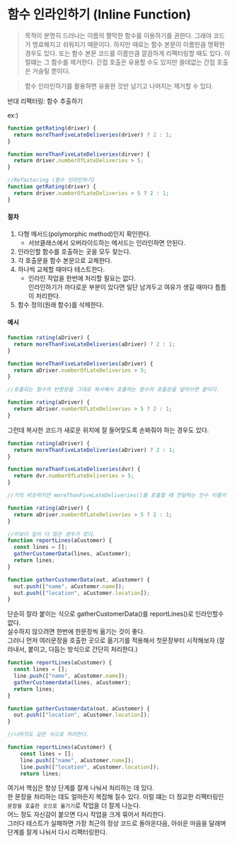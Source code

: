 # 함수 인라인하기 (Inline Function)

> 목적이 분명히 드러나는 이름의 짤막한 함수를 이용하기를 권한다. 그래야 코드가 명료해지고 쉬워지기 때문이다. 하지만 때로는 함수 본문이 이름만큼 명확한 경우도 있다. 또는 함수 본문 코드를 이름만큼 깔끔하게 리팩터링할 때도 있다. 이럴떄는 그 함수를 제거한다. 간접 호출은 유용할 수도 있지만 쓸데없는 간접 호출은 거슬릴 뿐이다.

> 함수 인라인하기를 활용하면 유용한 것만 남기고 나머지는 제거할 수 있다.

반대 리팩터링: 함수 추출하기

ex:)

```js
function getRating(driver) {
  return moreThanFiveLateDeliveries(driver) ? 2 : 1;
}

function moreThanFiveLateDeliveries(dirver) {
  return driver.numberOfLateDeliveries > 5;
}

//Refactoring (함수 인라인하기)
function getRating(driver) {
  return driver.numberOfLateDeliveries > 5 ? 2 : 1;
}
```

#### 절차

1. 다형 메서드(polymorphic method)인지 확인한다.
   - 서브클래스에서 오버라이드하는 메서드는 인라인하면 안된다.
2. 인라인할 함수를 호출하는 곳을 모두 찾는다.
3. 각 호출문을 함수 본문으로 교체한다.
4. 하나씩 교체할 때마다 테스트한다.
   - 인라인 작업을 한번에 처리할 필요는 없다.<br>인라인하기가 까다로운 부분이 있다면 일단 남겨두고 여유가 생길 때마다 틈틈이 처리한다.
5. 함수 정의(원래 함수)를 삭제한다.

#### 예시

```js
function rating(aDriver) {
  return moreThanFiveLateDeliveries(aDriver) ? 2 : 1;
}

function moreThanFiveLateDeliveries(aDriver) {
  return aDriver.numberOfLateDeliveries > 5;
}

//호출되는 함수의 반환문을 그대로 복사해서 호출하는 함수의 호출문을 덮어쓰면 끝이다.

function rating(aDriver) {
  return aDriver.numberOfLateDeliveries > 5 ? 2 : 1;
}
```

그런데 복사한 코드가 새로운 위치에 잘 들어맞도록 손봐줘야 하는 경우도 있다.

```js
function rating(aDriver) {
  return moreThanFiveLateDeliveries(aDriver) ? 2 : 1;
}

function moreThanFiveLateDeliveries(dvr) {
  return dvr.numberOfLateDeliveries > 5;
}

//거의 비슷하지만 moreThanFiveLateDeliveries()를 호출할 때 전달하는 인수 이름이 함수 정의에 쓰인 이름과 다르다. 따라서 인라인 후 코드를 살짝 만져줘야 한다.

function rating(aDriver) {
  return aDriver.numberOfLateDeliveries > 5 ? 2 : 1;
}

//이보다 일이 더 많은 경우가 있다.
function reportLines(aCustomer) {
  const lines = [];
  gatherCustomerData(lines, aCustomer);
  return lines;
}

function gatherCustomerData(out, aCustomer) {
  out.push(["name", aCustomer.name]);
  out.push(["location", aCustomer.location]);
}
```

단순히 잘라 붙이는 식으로 gatherCustomerData()를 reportLines()로 인라인할수 없다.
<br>
실수하지 않으려면 한번에 한문장씩 옮기는 것이 좋다.
<br>
그러니 먼저 여러문장을 호출한 곳으로 옮기기를 적용해서 첫문장부터 시작해보자
(잘라내서, 붙이고, 다듬는 방식으로 간단히 처리한다.)

```js
function reportLines(aCustomer) {
  const lines = [];
  line.push(["name", aCustomer.name]);
  gatherCustomerdata(lines, aCustomer);
  return lines;
}

function gatherCustomerdata(out, aCustomer) {
  out.push(["location", aCustomer.location]);
}

//나머지도 같은 식으로 처리한다.

function reportLines(aCustomer) {
    const lines = [];
    line.push(["name", aCustomer.name]);
    line.push(["location", aCustomer.location]);
    return lines;
```

여기서 핵심은 항상 단계를 잘게 나눠서 처리하는 데 있다.
<br>
한 문장을 처리하는 데도 얼마든지 복잡해 질수 있다. 이럴 떄는 더 정교한 리팩터링인 `문장을 호출한 곳으로 옮기기`로 작업을 더 잘게 나눈다.
<br>
어느 정도 자신감이 붙으면 다시 작업을 크게 묶어서 처리한다.
<br>
그러다 테스트가 실패하면 가장 최근의 정상 코드로 돌아온다음, 아쉬운 마음을 달래며 단계를 잘게 나눠서 다시 리팩터링한다.
